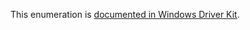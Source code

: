 This enumeration is [documented in Windows Driver Kit](https://learn.microsoft.com/en-us/windows-hardware/drivers/ddi/wdm/ne-wdm-_key_set_information_class).
